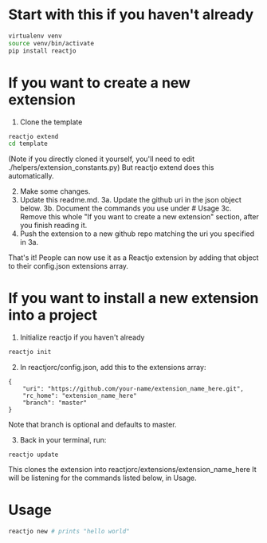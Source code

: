 # Start with this if you haven't already

```bash
virtualenv venv
source venv/bin/activate
pip install reactjo
```

# If you want to create a new extension

1. Clone the template
```bash
reactjo extend
cd template
```
(Note if you directly cloned it yourself, you'll need to edit ./helpers/extension_constants.py)
But reactjo extend does this automatically.

2. Make some changes.
3. Update this readme.md.
  3a. Update the github uri in the json object below.
  3b. Document the commands you use under # Usage
  3c. Remove this whole "If you want to create a new extension" section, after you finish reading it.
4. Push the extension to a new github repo matching the uri you specified in 3a.

That's it! People can now use it as a Reactjo extension by adding that object to their config.json extensions array.

# If you want to install a new extension into a project

1. Initialize reactjo if you haven't already
```bash
reactjo init
```

2. In reactjorc/config.json, add this to the extensions array:

```
{
    "uri": "https://github.com/your-name/extension_name_here.git",
    "rc_home": "extension_name_here"
    "branch": "master"
}
```
Note that branch is optional and defaults to master.

3. Back in your terminal, run:
```
reactjo update
```
This clones the extension into reactjorc/extensions/extension_name_here
It will be listening for the commands listed below, in Usage.

# Usage

```bash
reactjo new # prints "hello world"
```
